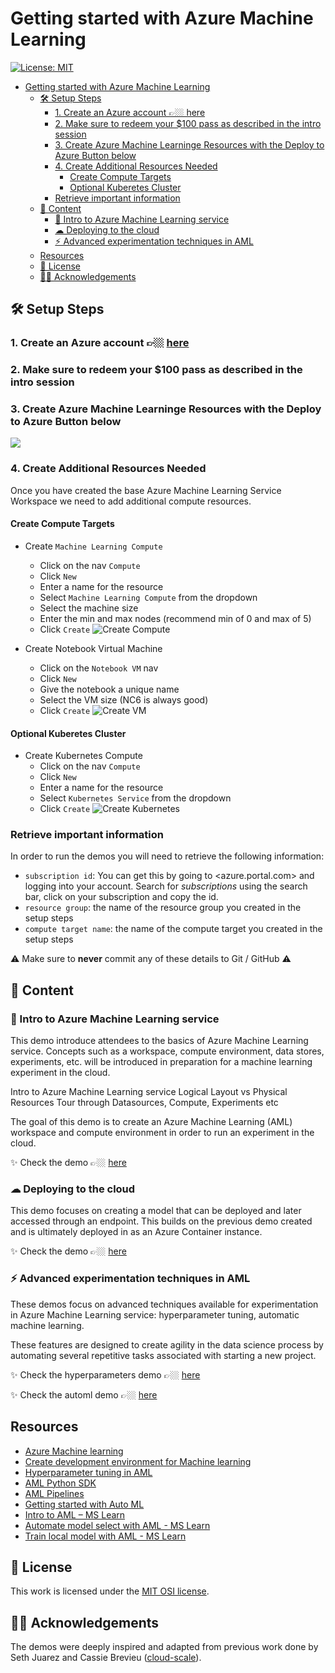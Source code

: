 # Getting started with Azure Machine Learning

[![License: MIT](https://img.shields.io/badge/License-MIT-9980FA.svg?style=flat)](https://opensource.org/licenses/MIT)

- [Getting started with Azure Machine Learning](#getting-started-with-azure-machine-learning)
  - [🛠 Setup Steps](#%f0%9f%9b%a0-setup-steps)
    - [1. Create an Azure account 👉🏼 here](#1-create-an-azure-account-%f0%9f%91%89%f0%9f%8f%bc-here)
    - [2. Make sure to redeem your $100 pass as described in the intro session](#2-make-sure-to-redeem-your-100-pass-as-described-in-the-intro-session)
    - [3. Create Azure Machine Learninge Resources with the Deploy to Azure Button below](#3-create-azure-machine-learninge-resources-with-the-deploy-to-azure-button-below)
    - [4. Create Additional Resources Needed](#4-create-additional-resources-needed)
      - [Create Compute Targets](#create-compute-targets)
      - [Optional Kuberetes Cluster](#optional-kuberetes-cluster)
    - [Retrieve important information](#retrieve-important-information)
  - [📖 Content](#%f0%9f%93%96-content)
    - [🔖 Intro to Azure Machine Learning service](#%f0%9f%94%96-intro-to-azure-machine-learning-service)
    - [☁ Deploying to the cloud](#%e2%98%81-deploying-to-the-cloud)
    - [⚡️ Advanced experimentation techniques in AML](#%e2%9a%a1%ef%b8%8f-advanced-experimentation-techniques-in-aml)
  - [Resources](#resources)
  - [📄 License](#%f0%9f%93%84-license)
  - [🙏🏼 Acknowledgements](#%f0%9f%99%8f%f0%9f%8f%bc-acknowledgements)

## 🛠 Setup Steps

### 1. Create an Azure account 👉🏼 [here](https://azure.microsoft.com/en-us/free/?WT.mc_id=amldemo-github-trallard)

### 2. Make sure to redeem your $100 pass as described in the intro session

### 3. Create Azure Machine Learninge Resources with the Deploy to Azure Button below
<a href="https://portal.azure.com/#create/Microsoft.Template/uri/https%3A%2F%2Fraw.githubusercontent.com%2Fcassieview%2Fignite-learning-paths-training-aiml%2Fmaster%2Faiml30%2Fdeploy.json" rel="nofollow">
 <img src="https://camo.githubusercontent.com/9285dd3998997a0835869065bb15e5d500475034/687474703a2f2f617a7572656465706c6f792e6e65742f6465706c6f79627574746f6e2e706e67" data-canonical-src="http://azuredeploy.net/deploybutton.png" style="max-width:100%;">
</a>

### 4. Create Additional Resources Needed
Once you have created the base Azure Machine Learning Service Workspace we need to add additional compute resources.

#### Create Compute Targets
*  Create `Machine Learning Compute`
    * Click on the nav `Compute`
    * Click `New`
    * Enter a name for the resource
    * Select `Machine Learning Compute` from the dropdown
    * Select the machine size
    * Enter the min and max nodes (recommend min of 0 and max of 5)
    * Click `Create`
    ![Create Compute](https://globaleventcdn.blob.core.windows.net/assets/aiml/aiml30/CreateMlCompute.gif)

* Create Notebook Virtual Machine
    * Click on the `Notebook VM` nav
    * Click `New`
    * Give the notebook a unique name
    * Select the VM size (NC6 is always good)
    * Click `Create`
    ![Create VM](https://globaleventcdn.blob.core.windows.net/assets/aiml/aiml30/CreateNotebookVM.gif)

#### Optional Kuberetes Cluster
* Create Kubernetes Compute
    * Click on the nav `Compute`
    * Click `New`
    * Enter a name for the resource
    * Select `Kubernetes Service` from the dropdown
    * Click `Create`
    ![Create Kubernetes](https://globaleventcdn.blob.core.windows.net/assets/aiml/aiml30/CreateKubService.gif)

### Retrieve important information
In order to run the demos you will need to retrieve the following information:

- `subscription id`: You can get this by going to <azure.portal.com> and logging into your account. Search for *subscriptions* using the search bar, click on your subscription and copy the id.
- `resource group`: the name of the resource group you created in the setup steps
- `compute target name`: the name of the compute target you created in the setup steps

:warning: Make sure to **never** commit any of these details to Git / GitHub :warning:

##  📖 Content

### 🔖  Intro to Azure Machine Learning service

This demo introduce attendees to the basics of Azure Machine Learning service. Concepts such as a workspace, compute environment, data stores, experiments, etc. will be introduced in preparation for a machine learning experiment in the cloud.

Intro to Azure Machine Learning service
Logical Layout vs Physical Resources
Tour through Datasources, Compute, Experiments etc

The goal of this demo is to create an Azure Machine Learning (AML) workspace and compute environment in order to run an experiment in the cloud. 

:sparkles: Check the demo 👉🏼 [here](./digits-cloudrun)

### ☁ Deploying to the cloud

This demo focuses on creating a model that can be deployed and later accessed through an endpoint.  This builds on the previous demo created and is ultimately deployed in as an Azure Container instance.

:sparkles: Check the demo 👉🏼 [here](./digits-cloud-deploy)


### ⚡️ Advanced experimentation techniques in AML

These demos focus on advanced techniques available for experimentation in Azure Machine Learning service: hyperparameter tuning, automatic machine learning.

These features are designed to create agility in the data science process by automating several repetitive tasks associated with starting a new project.

:sparkles:  Check the hyperparameters demo 👉🏼 [here](./hyperparameters)

:sparkles: Check the automl demo 👉🏼 [here](./automl-digits)

## Resources

- [Azure Machine learning](https://azure.microsoft.com/services/machine-learning/?WT.mc_id=amldemo-github-taallard)
- [Create development environment for Machine learning](https://docs.microsoft.com/azure/machine-learning/service/how-to-configure-environment?WT.mc_id=amldemo-github-taallard)
- [Hyperparameter tuning in AML](https://docs.microsoft.com/azure/machine-learning/service/how-to-tune-hyperparameters?WT.mc_id=amldemo-github-taallard)
- [AML Python SDK](https://docs.microsoft.com/azure/machine-learning/service/how-to-configure-environment?WT.mc_id=amldemo-github-taallard)
- [AML Pipelines](https://docs.microsoft.com/azure/machine-learning/service/how-to-create-your-first-pipeline?WT.mc_id=amldemo-github-taallard)
- [Getting started with Auto ML](https://docs.microsoft.com/azure/machine-learning/service/concept-automated-ml?WT.mc_id=amldemo-github-taallard)
- [Intro to AML – MS Learn](https://docs.microsoft.com/en-us/learn/modules/intro-to-azure-machine-learning-service/?WT.mc_id=amldemo-github-taallard)
- [Automate model select with AML - MS Learn](https://docs.microsoft.com/en-us/learn/modules/automate-model-selection-with-azure-automl/?WT.mc_id=amldemo-github-taallard)
- [Train local model with AML - MS Learn ](https://docs.microsoft.com/en-us/learn/modules/train-local-model-with-azure-mls/?WT.mc_id=amldemo-github-taallard)

## 📄 License
This work is licensed under the [MIT OSI license](https://opensource.org/licenses/MIT).

## 🙏🏼 Acknowledgements

The demos were deeply inspired and adapted from previous work done by Seth Juarez and Cassie Brevieu ([cloud-scale](https://github.com/cloudscaleml)).